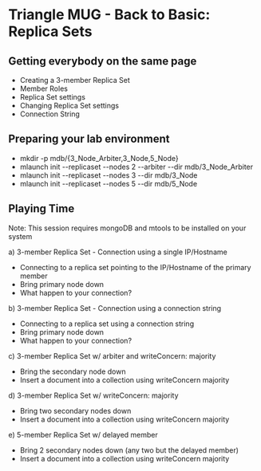# Triangle MUG - Back to Basic: Replica Sets

## Getting everybody on the same page
* Creating a 3-member Replica Set
* Member Roles
* Replica Set settings
* Changing Replica Set settings
* Connection String

## Preparing your lab environment
* mkdir -p mdb/{3_Node_Arbiter,3_Node,5_Node}
* mlaunch init --replicaset --nodes 2 --arbiter --dir mdb/3_Node_Arbiter
* mlaunch init --replicaset --nodes 3 --dir mdb/3_Node
* mlaunch init --replicaset --nodes 5 --dir mdb/5_Node

## Playing Time
Note: This session requires mongoDB and mtools to be installed on your system

a) 3-member Replica Set - Connection using a single IP/Hostname
  * Connecting to a replica set pointing to the IP/Hostname of the primary member
  * Bring primary node down
  * What happen to your connection?

b) 3-member Replica Set - Connection using a connection string
  * Connecting to a replica set using a connection string
  * Bring primary node down
  * What happen to your connection?

c) 3-member Replica Set w/ arbiter and writeConcern: majority
  * Bring the secondary node down
  * Insert a document into a collection using writeConcern majority

d) 3-member Replica Set w/ writeConcern: majority
  * Bring two secondary nodes down
  * Insert a document into a collection using writeConcern majority

e) 5-member Replica Set w/ delayed member
  * Bring 2 secondary nodes down (any two but the delayed member)
  * Insert a document into a collection using writeConcern majority
